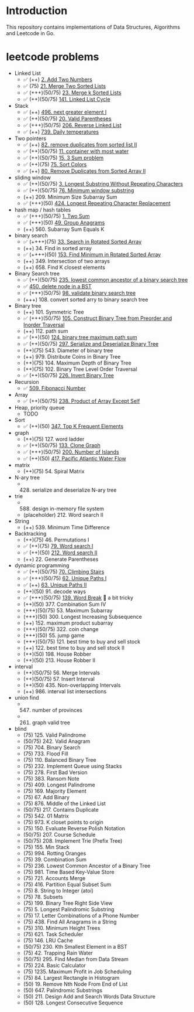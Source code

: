 # Introduction

This repository contains implementations of Data Structures, Algorithms and Leetcode in Go.

# leetcode problems

* Linked List
    * ✅ (++) [2. Add Two Numbers](./leetcode/Linked-List/2_Add_Two_Numbers/)
    * ✅ (75) [21. Merge Two Sorted Lists](./leetcode/Linked-List/21_Merge_Two_Sorted_Lists/)
    * ✅ (+++)(50/75) [23. Merge k Sorted Lists](./leetcode/Linked-List/23_Merge_k_Sorted_Lists/)
    * ✅ (++)(50/75) [141. Linked List Cycle](./leetcode/Linked-List/141_Linked_List_Cycle/)
* Stack
    * ✅ (++) [496. next greater element I](./leetcode/Stack/496_Next_Greater_Element_I/)
    * ✅ (++)(50/75) [20. Valid Parentheses](./leetcode/Stack/20_Valid_Parentheses/)
    * ✅ (+++)(50/75) [206. Reverse Linked List](./leetcode/Stack/206_Reverse_Linked_List/)
    * ✅ (++) [739. Daily temperatures](./leetcode/Stack/739_Daily_Temperatures/)
* Two pointers
    * ✅ (++) [82. remove duplicates from sorted list II](./leetcode/Two-Pointers/82_Remove_Duplicates_from_Sorted_List_II/)
    * ✅ (++)(50/75) [11. container with most water](./leetcode/Two-Pointers/11_Container_With_Most_Water/)
    * ✅ (++)(50/75) [15. 3 Sum problem](./leetcode/Two-Pointers/15_3Sum/)
    * ✅ (++)(75) [75. Sort Colors](./leetcode/Two-Pointers/75_Sort_Colors/)
    * ✅ (++) [80. Remove Duplicates from Sorted Array II](./leetcode/Two-Pointers/80_Remove_Duplicates_from_Sorted_Array_II/)
* sliding window
    * ✅ (++)(50/75) [3. Longest Substring Without Repeating Characters](./leetcode/Sliding-Window/3_Longest_Substring_Without_Repeating_Characters/)
    * ✅ (++)(50/75) [76. Minimum window substring](./leetcode/Sliding-Window/76_Minimum_Window_Substring/)
    * (++) 209. Minimum Size Subarray Sum
    * ✅ (+++)(50) [424. Longest Repeating Character Replacement](./leetcode/Sliding-Window/424_Longest_Repeating_Character_Replacement/)
* hash map / hash tables
    * ✅ (+++)(50/75) [1. Two Sum](./leetcode/Hash-Map/1_Two_Sum/)
    * ✅ (+++)(50) [49. Group Anagrams](./leetcode/Hash-Map/49_Group_Anagrams/)
    * (++) 560. Subarray Sum Equals K
* binary search
    * ✅ (++++)(75) [33. Search in Rotated Sorted Array](./leetcode/Binary-Search/33_Search_in_Rotated_Sorted_Array/)
    * (++) 34. Find in sorted array
    * ✅ (++++)(50) [153. Find Minimum in Rotated Sorted Array](./leetcode/Binary-Search/153_Find_Minimum_in_Rotated_Sorted_Array/)
    * (++) 349. Intersection of two arrays
    * (++) 658. Find K closest elements
* Binary Search tree
    * ✅ (++)(50/75) [235. lowest common ancestor of a binary search tree](./leetcode/Binary-Search-Tree/235_Lowest_Common_Ancestor_of_a_Binary_Search_Tree/)
    * ✅ [450. delete node in a BST](./leetcode/Binary-Search-Tree/450_Delete_Node_in_a_BST/)
    * ✅ (+++)(50/75) [98. validate binary search tree](./leetcode/Binary-Search-Tree/98_Validate_Binary_Search_Tree/)
    * (+++) 108. convert sorted arry to binary search tree
* Binary tree
    * (++) 101. Symmetric Tree
    * ✅ (+++)(50/75) [105. Construct Binary Tree from Preorder and Inorder Traversal](./leetcode/Binary-Tree/105_Construct_Binary_Tree_from_Preorder_and_Inorder_Traversal/)
    * (++) 112. path sum
    * ✅ (++)(50) [124. binary tree maximum path sum](./leetcode/Binary-Tree/124_Binary_Tree_Maximum_Path_Sum/)
    * ✅ (++)(50/75) [297. Serialize and Deserialize Binary Tree](./leetcode/Binary-Tree/297_Serialize_and_Deserialize_Binary_Tree/)
    * (++)(75) 543. Diameter of binary tree
    * (++) 979. Distribute Coins in Binary Tree
    * (++)(75) 104. Maximum Depth of Binary Tree
    * (++)(75) 102. Binary Tree Level Order Traversal
    * ✅ (++)(50/75) [226. Invert Binary Tree](./leetcode/Binary-Tree/226_Invert_Binary_Tree/)
* Recursion
    * ✅ [509. Fibonacci Number](./leetcode/Recursion/509_Fibonacci_Number/)
* Array
    * ✅ (++)(50/75) [238. Product of Array Except Self](./leetcode/Array/238_Product_of_Array_Except_Self/)
* Heap, priority queue
    * TODO
* Sort
    * ✅ (++)(50) [347. Top K Frequent Elements](./leetcode/Sort/347_Top_K_Frequent_Elements/)
* graph
    * (++)(75) 127. word ladder
    * ✅ (++)(50/75) [133. Clone Graph](./leetcode/Graph/133_Clone_Graph/)
    * ✅ (+++)(50/75) [200. Number of Islands](./leetcode/Graph/200_Number_of_Islands/)
    * ✅ (++)(50) [417. Pacific Atlantic Water Flow](./leetcode/Graph/417_Pacific_Atlantic_Water_Flow/)
* matrix
    * (++)(75) 54. Spiral Matrix
* N-ary tree
    * 428. serialize and deserialize N-ary tree
* trie
    * 588. design in-memory file system
    * (placeholder) 212. Word search II
* String
    * (++) 539. Minimum Time Difference
* Backtracking
    * (++)(75) 46. Permutations I
    * ✅ (++)(75) [79. Word search I](./leetcode/Backtracking/79_Word_Search/)
    * ✅ (++)(50) [212. Word search II](./leetcode/Backtracking/212_Word_Search_II/)
    * (++) 22. Generate Parentheses
* dynamic programming
    * ✅ (++)(50/75) [70. Climbing Stairs](./leetcode/Dynamic-Programming/70_Climbing_Stairs/)
    * ✅ (+++)(50/75) [62. Unique Paths I](./leetcode/Dynamic-Programming/62_Unique_Paths/)
    * ✅ (++) [63. Unique Paths II](./leetcode/Dynamic-Programming/63_Unique_Paths_II/)
    * (++)(50) 91. decode ways
    * ✅ (+++)(50/75) [139. Word Break](./leetcode/Dynamic-Programming/139_Word_Break/) 📝 a bit tricky
    * (++)(50) 377. Combination Sum IV
    * (+++)(50/75) 53. Maximum Subarray
    * (+++)(50) 300. Longest Increasing Subsequence
    * (++) 152. maximum product subarray
    * (+++)(50/75) 322. coin change
    * (+++)(50) 55. jump game
    * (+++)(50/75) 121. best time to buy and sell stock
    * (++) 122. best time to buy and sell stock II
    * (++)(50) 198. House Robber
    * (++)(50) 213. House Robber II
* interval
    * (++)(50/75) 56. Merge Intervals
    * (++)(50/75) 57. Insert Interval
    * (++)(50) 435. Non-overlapping Intervals
    * (++) 986. interval list intersections
* union find
    * 547. number of provinces
    * 261. graph valid tree
* blind
    * (75) 125. Valid Palindrome
    * (50/75) 242. Valid Anagram
    * (75) 704. Binary Search
    * (75) 733. Flood Fill
    * (75) 110. Balanced Binary Tree
    * (75) 232. Implement Queue using Stacks
    * (75) 278. First Bad Version
    * (75) 383. Ransom Note
    * (75) 409. Longest Palindrome
    * (75) 169. Majority Element
    * (75) 67. Add Binary
    * (75) 876. Middle of the Linked List
    * (50/75) 217. Contains Duplicate
    * (75) 542. 01 Matrix
    * (75) 973. K closet points to origin
    * (75) 150. Evaluate Reverse Polish Notation
    * (50/75) 207. Course Schedule
    * (50/75) 208. Implement Trie (Prefix Tree)
    * (75) 155. Min Stack
    * (75) 994. Rotting Oranges
    * (75) 39. Combination Sum
    * (75) 236. Lowest Common Ancestor of a Binary Tree
    * (75) 981. Time Based Key-Value Store
    * (75) 721. Accounts Merge
    * (75) 416. Partition Equal Subset Sum
    * (75) 8. String to Integer (atoi)
    * (75) 78. Subsets
    * (75) 199. Binary Tree Right Side View
    * (75) 5. Longest Palindromic Substring
    * (75) 17. Letter Combinations of a Phone Number
    * (75) 438. Find All Anagrams in a String
    * (75) 310. Minimum Height Trees
    * (75) 621. Task Scheduler
    * (75) 146. LRU Cache
    * (50/75) 230. Kth Smallest Element in a BST
    * (75) 42. Trapping Rain Water
    * (50/75) 295. Find Median from Data Stream
    * (75) 224. Basic Calculator
    * (75) 1235. Maximum Profit in Job Scheduling
    * (75) 84. Largest Rectangle in Histogram
    * (50) 19. Remove Nth Node From End of List
    * (50) 647. Palindromic Substrings
    * (50) 211. Design Add and Search Words Data Structure
    * (50) 128. Longest Consecutive Sequence
